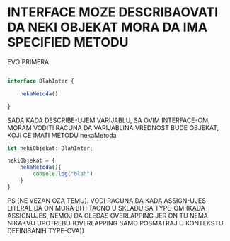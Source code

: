 # INTERFACE MOZE DESCRIBAOVATI DA NEKI OBJEKAT MORA DA IMA SPECIFIED METODU

EVO PRIMERA

```typescript

interface BlahInter {

    nekaMetoda()

}

```

SADA KADA DESCRIBE-UJEM VARIJABLU, SA OVIM INTERFACE-OM, MORAM VODITI RACUNA DA VARIJABLINA VREDNOST BUDE OBJEKAT, KOJI CE IMATI METODU nekaMetoda

```typescript
let nekiObjekat: BlahInter;

nekiObjekat = {
    nekaMetoda(){
        console.log("blah")
    }
}

```

PS (NE VEZAN OZA TEMU). VODI RACUNA DA KADA ASSIGN-UJES LITERAL DA ON MORA BITI TACNO U SKLADU SA TYPE-OM (KADA ASSIGNUJES, NEMOJ DA GLEDAS OVERLAPPING JER ON TU NEMA NIKAKVU UPOTREBU (OVERLAPPING SAMO POSMATRAJ U KONTEKSTU DEFINISANIH TYPE-OVA))